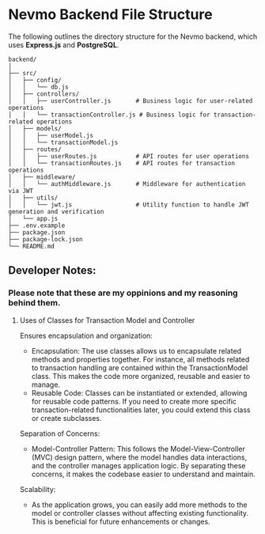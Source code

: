 # Nevmo Backend File Structure

The following outlines the directory structure for the Nevmo backend, which uses **Express.js** and **PostgreSQL**.

```
backend/
│
├── src/
│   ├── config/
│   │   └── db.js
│   ├── controllers/
│   │   ├── userController.js       # Business logic for user-related operations
│   │   └── transactionController.js # Business logic for transaction-related operations
│   ├── models/
│   │   ├── userModel.js
│   │   └── transactionModel.js
│   ├── routes/
│   │   ├── userRoutes.js           # API routes for user operations
│   │   └── transactionRoutes.js    # API routes for transaction operations
│   ├── middleware/
│   │   └── authMiddleware.js       # Middleware for authentication via JWT
│   ├── utils/
│   │   └── jwt.js                  # Utility function to handle JWT generation and verification
│   └── app.js
├── .env.example
├── package.json
├── package-lock.json
└── README.md
```

## Developer Notes:

### Please note that these are my oppinions and my reasoning behind them.

1. Uses of Classes for Transaction Model and Controller

   Ensures encapsulation and organization:

   - Encapsulation: The use classes allows us to encapsulate related methods and properties together. For instance, all methods related to transaction handling are contained within the TransactionModel class. This makes the code more organized, reusable and easier to manage.
   - Reusable Code: Classes can be instantiated or extended, allowing for reusable code patterns. If you need to create more specific transaction-related functionalities later, you could extend this class or create subclasses.

   Separation of Concerns:

   - Model-Controller Pattern: This follows the Model-View-Controller (MVC) design pattern, where the model handles data interactions, and the controller manages application logic. By separating these concerns, it makes the codebase easier to understand and maintain.

   Scalability:

   - As the application grows, you can easily add more methods to the model or controller classes without affecting existing functionality. This is beneficial for future enhancements or changes.
